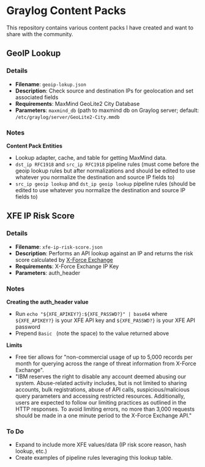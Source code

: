 # Graylog Content Packs

This repository contains various content packs I have created and want to share with the community.

## GeoIP Lookup
### Details
- **Filename**: `geoip-lokup.json` 
- **Description**: Check source and destination IPs for geolocation and set associated fields 
- **Requirements**: MaxMind GeoLite2 City Database    
- **Parameters**: `maxmind_db` (path to maxmind db on Graylog server; default: `/etc/graylog/server/GeoLite2-City.mmdb`

### Notes
**Content Pack Entities**
- Lookup adapter, cache, and table for getting MaxMind data.
- `dst_ip RFC1918` and `src_ip RFC1918` pipeline rules (must come before the geoip lookup rules but after normalizations and should be edited to use whatever you normalize the destination and source IP fields to)
- `src_ip geoip lookup` and `dst_ip geoip lookup` pipeline rules (should be edited to use whatever you normalize the destination and source IP fields to)

## XFE IP Risk Score
### Details
- **Filename**: `xfe-ip-risk-score.json` 
- **Description**: Performs an API lookup against an IP and returns the risk score calculated by [X-Force Exchange](https://exchange.xforce.ibmcloud.com)   
- **Requirements**: X-Force Exchange IP Key    
- **Parameters**: auth_header  

### Notes
**Creating the auth_header value**
- Run `echo "${XFE_APIKEY?}:${XFE_PASSWD?}" | base64` where `${XFE_APIKEY?}` is your XFE API key and `${XFE_PASSWD?}` is your XFE API password
- Prepend `Basic ` (note the space) to the value returned above

**Limits**
- Free tier allows for "non-commercial usage of up to 5,000 records per month for querying across the range of threat information from X-Force Exchange".
- "IBM reserves the right to disable any account deemed abusing our system. Abuse-related activity includes, but is not limited to sharing accounts, bulk registrations, abuse of API calls, suspicious/malicious query parameters and accessing restricted resources. Additionally, users are expected to follow our limiting practices as outlined in the HTTP responses. To avoid limiting errors, no more than 3,000 requests should be made in a one minute period to the X-Force Exchange API."

### To Do
- Expand to include more XFE values/data (IP risk score reason, hash lookup, etc.)
- Create examples of pipeline rules leveraging this lookup table.
